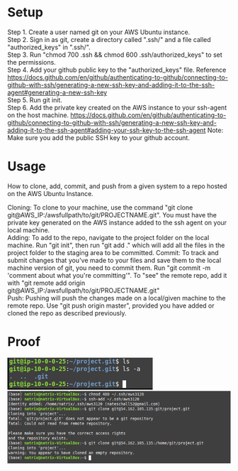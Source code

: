 # Setup
Step 1. Create a user named git on your AWS Ubuntu instance.<br>
Step 2. Sign in as git, create a directory called ".ssh/" and a file called "authorized_keys" in ".ssh/".<br>
Step 3. Run "chmod 700 .ssh && chmod 600 .ssh/authorized_keys" to set the permissions.<br>
Step 4. Add your github public key to the "authorized_keys" file. Reference https://docs.github.com/en/github/authenticating-to-github/connecting-to-github-with-ssh/generating-a-new-ssh-key-and-adding-it-to-the-ssh-agent#generating-a-new-ssh-key <br>
Step 5. Run git init.<br>
Step 6. Add the private key created on the AWS instance to your ssh-agent on the host machine. https://docs.github.com/en/github/authenticating-to-github/connecting-to-github-with-ssh/generating-a-new-ssh-key-and-adding-it-to-the-ssh-agent#adding-your-ssh-key-to-the-ssh-agent
  Note: Make sure you add the public SSH key to your github account.<br>

# Usage
How to clone, add, commit, and push from a given system to a repo hosted on the AWS Ubuntu Instance.

Cloning: To clone to your machine, use the command "git clone git@AWS_IP:/awsfullpath/to/git/PROJECTNAME.git". You must have the private key generated on the AWS instance added to the ssh agent on your local machine.<br>
Adding: To add to the repo, navigate to the project folder on the local machine. Run "git init", then run "git add ." which will add all the files in the project folder to the staging area to be committed. <bv>
Commit: To track and submit changes that you've made to your files and save them to the local machine version of git, you need to commit them. Run "git commit -m 'comment about what you're committing'". To "see" the remote repo, add it with "git remote add origin git@AWS_IP:/awsfullpath/to/git/PROJECTNAME.git"<br>
Push: Pushing will push the changes made on a local/given machine to the remote repo. Use "git push origin master", provided you have added or cloned the repo as described previously.

# Proof
![awsproof](awsinstance.PNG)
![cloneproof](clonesuccess.PNG)
